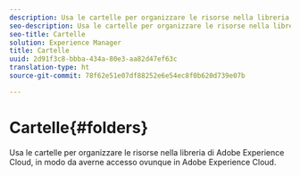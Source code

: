 ```yaml
---
description: Usa le cartelle per organizzare le risorse nella libreria di Adobe Experience Cloud, in modo da averne accesso ovunque in Adobe Experience Cloud.
seo-description: Usa le cartelle per organizzare le risorse nella libreria di Adobe Experience Cloud, in modo da averne accesso ovunque in Adobe Experience Cloud.
seo-title: Cartelle
solution: Experience Manager
title: Cartelle
uuid: 2d91f3c8-bbba-434a-80e3-aa82d47ef63c
translation-type: ht
source-git-commit: 78f62e51e07df88252e6e54ec8f0b620d739e07b

---
```



# Cartelle{#folders}

Usa le cartelle per organizzare le risorse nella libreria di Adobe Experience Cloud, in modo da averne accesso ovunque in Adobe Experience Cloud.

